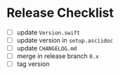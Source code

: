 # Release Checklist
-[ ] update `Version.swift`
-[ ] update version in `setup.asciidoc`
-[ ] update `CHANGELOG.md`
-[ ] merge in release branch `0.x`
-[ ] tag version